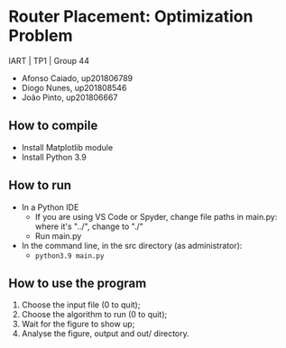 # Router Placement: Optimization Problem

IART | TP1 | Group 44
- Afonso Caiado, up201806789
- Diogo Nunes, up201808546
- João Pinto, up201806667

## How to compile
- Install Matplotlib module
- Install Python 3.9

## How to run
- In a Python IDE
    - If you are using VS Code or Spyder, change file paths in main.py: where it's "../", change to "./"
    - Run main.py
- In the command line, in the src directory (as administrator):
    - ```python3.9 main.py```
    
## How to use the program
1. Choose the input file (0 to quit);
2. Choose the algorithm to run (0 to quit);
3. Wait for the figure to show up;
4. Analyse the figure, output and out/ directory.
